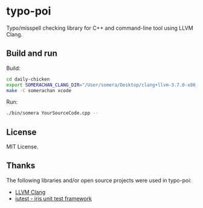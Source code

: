 # typo-poi

Typo/misspell checking library for C++ and command-line tool using LLVM Clang.

## Build and run

Build:

```sh
cd daily-chicken
export SOMERACHAN_CLANG_DIR="/User/somera/Desktop/clang+llvm-3.7.0-x86_64-apple-darwin"
make -C somerachan xcode
```

Run:

```sh
./bin/somera YourSourceCode.cpp --
```

## License

MIT License.

## Thanks

The following libraries and/or open source projects were used in typo-poi:

* [LLVM Clang](http://clang.llvm.org/)
* [iutest - iris unit test framework](https://github.com/srz-zumix/iutest)
